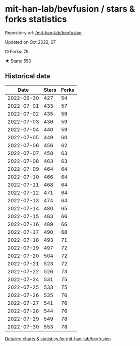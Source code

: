 # mit-han-lab/bevfusion / stars & forks statistics

Repository url: [/mit-han-lab/bevfusion](https://github.com/mit-han-lab/bevfusion)

Updated on Oct 2022, 07

☋ Forks: 78

★ Stars: 553

## Historical data
| Date | Stars | Forks |
|------|-------|-------|
| 2022-06-30 | 427 | 54 | 
| 2022-07-01 | 433 | 57 | 
| 2022-07-02 | 435 | 59 | 
| 2022-07-03 | 436 | 59 | 
| 2022-07-04 | 440 | 59 | 
| 2022-07-05 | 449 | 60 | 
| 2022-07-06 | 456 | 62 | 
| 2022-07-07 | 458 | 63 | 
| 2022-07-08 | 463 | 63 | 
| 2022-07-09 | 464 | 64 | 
| 2022-07-10 | 466 | 64 | 
| 2022-07-11 | 468 | 64 | 
| 2022-07-12 | 471 | 64 | 
| 2022-07-13 | 474 | 64 | 
| 2022-07-14 | 480 | 65 | 
| 2022-07-15 | 483 | 66 | 
| 2022-07-16 | 489 | 66 | 
| 2022-07-17 | 490 | 68 | 
| 2022-07-18 | 493 | 71 | 
| 2022-07-19 | 497 | 72 | 
| 2022-07-20 | 504 | 72 | 
| 2022-07-21 | 523 | 72 | 
| 2022-07-22 | 526 | 73 | 
| 2022-07-24 | 531 | 75 | 
| 2022-07-25 | 533 | 75 | 
| 2022-07-26 | 535 | 76 | 
| 2022-07-27 | 541 | 76 | 
| 2022-07-28 | 544 | 76 | 
| 2022-07-29 | 549 | 78 | 
| 2022-07-30 | 553 | 78 | 


[Detailed charts & statistics for mit-han-lab/bevfusion](https://reviewgithub.com/rep/mit-han-lab/bevfusion)
